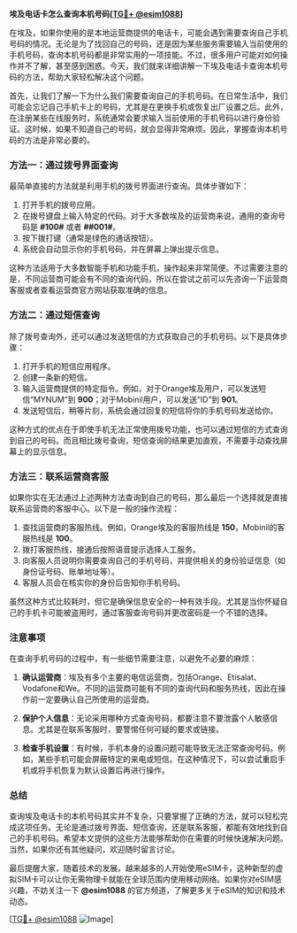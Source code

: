 **埃及电话卡怎么查询本机号码[[TG💪+ @esim1088](https://t.me/s/esim1088)]**

在埃及，如果你使用的是本地运营商提供的电话卡，可能会遇到需要查询自己手机号码的情况。无论是为了找回自己的号码，还是因为某些服务需要输入当前使用的手机号码，查询本机号码都是非常实用的一项技能。不过，很多用户可能对如何操作并不了解，甚至感到困惑。今天，我们就来详细讲解一下埃及电话卡查询本机号码的方法，帮助大家轻松解决这个问题。

首先，让我们了解一下为什么我们需要查询自己的手机号码。在日常生活中，我们可能会忘记自己手机卡上的号码，尤其是在更换手机或恢复出厂设置之后。此外，在注册某些在线服务时，系统通常会要求输入当前使用的手机号码以进行身份验证。这时候，如果不知道自己的号码，就会显得非常麻烦。因此，掌握查询本机号码的方法是非常必要的。

### 方法一：通过拨号界面查询

最简单直接的方法就是利用手机的拨号界面进行查询。具体步骤如下：

1. 打开手机的拨号应用。
2. 在拨号键盘上输入特定的代码。对于大多数埃及的运营商来说，通用的查询号码是 **#100#** 或者 **##001#**。
3. 按下拨打键（通常是绿色的通话按钮）。
4. 系统会自动显示你的手机号码，并在屏幕上弹出提示信息。

这种方法适用于大多数智能手机和功能手机，操作起来非常简便。不过需要注意的是，不同运营商可能会有不同的查询代码，所以在尝试之前可以先咨询一下运营商客服或者查看运营商官方网站获取准确的信息。

### 方法二：通过短信查询

除了拨号查询外，还可以通过发送短信的方式获取自己的手机号码。以下是具体步骤：

1. 打开手机的短信应用程序。
2. 创建一条新的短信。
3. 输入运营商提供的特定指令。例如，对于Orange埃及用户，可以发送短信“MYNUM”到 **900**；对于Mobinil用户，可以发送“ID”到 **901**。
4. 发送短信后，稍等片刻，系统会通过回复的短信将你的手机号码发送给你。

这种方式的优点在于即使手机无法正常使用拨号功能，也可以通过短信的方式查询到自己的号码。而且相比拨号查询，短信查询的结果更加直观，不需要手动查找屏幕上的显示信息。

### 方法三：联系运营商客服

如果你实在无法通过上述两种方法查询到自己的号码，那么最后一个选择就是直接联系运营商的客服中心。以下是一般的操作流程：

1. 查找运营商的客服热线。例如，Orange埃及的客服热线是 **150**，Mobinil的客服热线是 **100**。
2. 拨打客服热线，接通后按照语音提示选择人工服务。
3. 向客服人员说明你需要查询自己的手机号码，并提供相关的身份验证信息（如身份证号码、账单地址等）。
4. 客服人员会在核实你的身份后告知你手机号码。

虽然这种方式比较耗时，但它是确保信息安全的一种有效手段。尤其是当你怀疑自己的手机卡可能被盗用时，通过客服查询号码并更改密码是一个不错的选择。

### 注意事项

在查询手机号码的过程中，有一些细节需要注意，以避免不必要的麻烦：

1. **确认运营商**：埃及有多个主要的电信运营商，包括Orange、Etisalat、Vodafone和We。不同的运营商可能有不同的查询代码和服务热线，因此在操作前一定要确认自己所使用的运营商。
   
2. **保护个人信息**：无论采用哪种方式查询号码，都要注意不要泄露个人敏感信息。尤其是在联系客服时，要警惕任何可疑的要求或链接。

3. **检查手机设置**：有时候，手机本身的设置问题可能导致无法正常查询号码。例如，某些手机可能会屏蔽特定的来电或短信。在这种情况下，可以尝试重启手机或将手机恢复为默认设置后再进行操作。

### 总结

查询埃及电话卡的本机号码其实并不复杂，只要掌握了正确的方法，就可以轻松完成这项任务。无论是通过拨号界面、短信查询，还是联系客服，都能有效地找到自己的手机号码。希望本文提供的这些方法能够帮助你在需要的时候快速解决问题。当然，如果你还有其他疑问，欢迎随时留言讨论。

最后提醒大家，随着技术的发展，越来越多的人开始使用eSIM卡，这种新型的虚拟SIM卡可以让你无需物理卡就能在全球范围内使用移动网络。如果你对eSIM感兴趣，不妨关注一下 **@esim1088** 的官方频道，了解更多关于eSIM的知识和技术动态。

[[TG💪+ @esim1088](https://t.me/s/esim1088) ![Image](https://i.postimg.cc/4NQfJmqS/Snipaste-2025-05-13-00-14-12.png)]